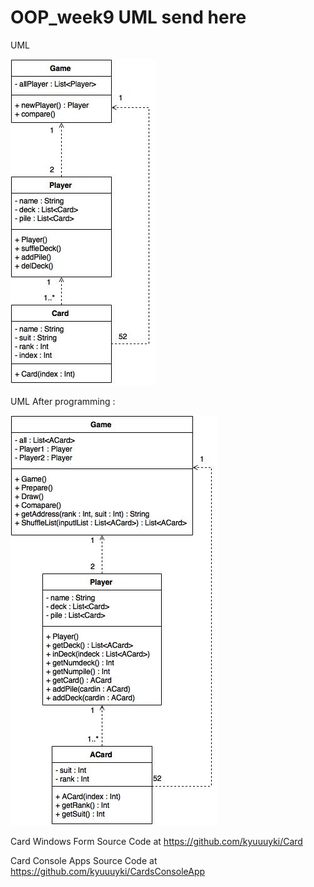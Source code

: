# OOP_week9 UML send here 

UML

![570610559](https://raw.githubusercontent.com/cpe200-158-sec1-0559/OOP_week9/master/card.jpg)

UML After programming : 


![570610559](https://raw.githubusercontent.com/cpe200-158-sec1-0559/OOP_week9/master/card_prog.jpg)

Card Windows Form Source Code at https://github.com/kyuuuyki/Card 

Card Console Apps Source Code at https://github.com/kyuuuyki/CardsConsoleApp
